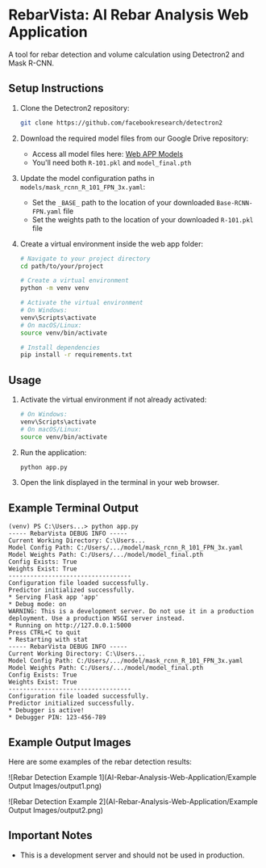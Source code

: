 # RebarVista: AI Rebar Analysis Web Application

A tool for rebar detection and volume calculation using Detectron2 and Mask R-CNN. 

## Setup Instructions

1. Clone the Detectron2 repository:
   ```bash
   git clone https://github.com/facebookresearch/detectron2
   ```

2. Download the required model files from our Google Drive repository:
   - Access all model files here: [Web APP Models](https://drive.google.com/drive/folders/1bXmBKyZlDxDyZifHVBVSFXJZoFofEVYZ?usp=sharing)
   - You'll need both `R-101.pkl` and `model_final.pth`

3. Update the model configuration paths in `models/mask_rcnn_R_101_FPN_3x.yaml`:
   - Set the `_BASE_` path to the location of your downloaded `Base-RCNN-FPN.yaml` file
   - Set the weights path to the location of your downloaded `R-101.pkl` file

4. Create a virtual environment inside the web app folder:
   ```bash
   # Navigate to your project directory
   cd path/to/your/project

   # Create a virtual environment
   python -m venv venv

   # Activate the virtual environment
   # On Windows:
   venv\Scripts\activate
   # On macOS/Linux:
   source venv/bin/activate

   # Install dependencies
   pip install -r requirements.txt
   ```

## Usage

1. Activate the virtual environment if not already activated:
   ```bash
   # On Windows:
   venv\Scripts\activate
   # On macOS/Linux:
   source venv/bin/activate
   ```

2. Run the application:
   ```bash
   python app.py
   ```

3. Open the link displayed in the terminal in your web browser.

## Example Terminal Output

```
(venv) PS C:\Users...> python app.py 
----- RebarVista DEBUG INFO -----
Current Working Directory: C:\Users...
Model Config Path: C:/Users/.../model/mask_rcnn_R_101_FPN_3x.yaml
Model Weights Path: C:/Users/.../model/model_final.pth
Config Exists: True
Weights Exist: True
----------------------------------
Configuration file loaded successfully.
Predictor initialized successfully.
* Serving Flask app 'app'
* Debug mode: on
WARNING: This is a development server. Do not use it in a production deployment. Use a production WSGI server instead.
* Running on http://127.0.0.1:5000
Press CTRL+C to quit
* Restarting with stat
----- RebarVista DEBUG INFO -----
Current Working Directory: C:\Users...
Model Config Path: C:/Users/.../model/mask_rcnn_R_101_FPN_3x.yaml 
Model Weights Path: C:/Users/.../model/model_final.pth
Config Exists: True
Weights Exist: True
----------------------------------
Configuration file loaded successfully.
Predictor initialized successfully.
* Debugger is active!
* Debugger PIN: 123-456-789
```

## Example Output Images

Here are some examples of the rebar detection results:

![Rebar Detection Example 1](AI-Rebar-Analysis-Web-Application/Example Output Images/output1.png)

![Rebar Detection Example 2](AI-Rebar-Analysis-Web-Application/Example Output Images/output2.png)

## Important Notes

- This is a development server and should not be used in production.
